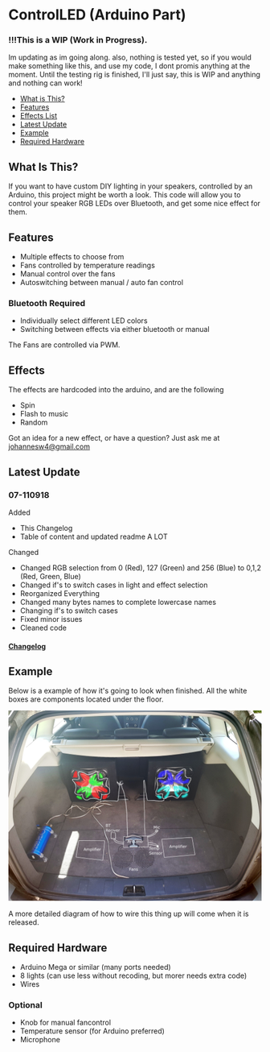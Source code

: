 # ControlLED (Arduino Part)

### !!!This is a WIP (Work in Progress). 
Im updating as im going along. also, nothing is tested yet, so if you would make something like this, and use my code, I dont promis anything at the moment. Until the testing rig is finished, I'll just say, this is WIP and anything and nothing can work!

- [What is This?](#what-is-this?)
- [Features](#features)
- [Effects List](#effects)
- [Latest Update](#latest-update)
- [Example](#example)
- [Required Hardware](#required-hardware)


## What Is This?
If you want to have custom DIY lighting in your speakers, controlled by an Arduino, this project might be worth a look. This code will allow you to control your speaker RGB LEDs over Bluetooth, and get some nice effect for them.


## Features

- Multiple effects to choose from
- Fans controlled by temperature readings
- Manual control over the fans
- Autoswitching between manual / auto fan control
### Bluetooth Required
- Individually select different LED colors
- Switching between effects via either bluetooth or manual

The Fans are controlled via PWM. 

## Effects
The effects are hardcoded into the arduino, and are the following
- Spin
- Flash to music
- Random

Got an idea for a new effect, or have a question? Just ask me at johannesw4@gmail.com

## Latest Update

### 07-110918

Added

- This Changelog
- Table of content and updated readme A LOT

Changed

- Changed RGB selection from 0 (Red), 127 (Green) and 256 (Blue) to 0,1,2 (Red, Green, Blue)
- Changed if's to switch cases in light and effect selection
- Reorganized Everything
- Changed many bytes names to complete lowercase names
- Changing if's to switch cases
- Fixed minor issues
- Cleaned code

#### [Changelog](https://github.com/Vinylwalk3r/ControlLED-Arduino/blob/master/changelog.m#05-180418)

## Example
Below is a example of how it's going to look when finished. All the white boxes are components located under the floor.

![Sorry, this image cant be viewed :/](https://github.com/Vinylwalk3r/ControlLED-Arduino/blob/master/image/ExampleSetup.JPG)

A more detailed diagram of how to wire this thing up will come when it is released.

## Required Hardware
- Arduino Mega or similar (many ports needed)
- 8 lights (can use less without recoding, but morer needs extra code)
- Wires

### Optional
- Knob for manual fancontrol
- Temperature sensor (for Arduino preferred)
- Microphone
